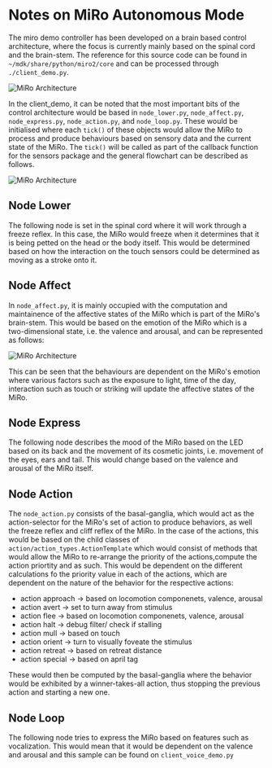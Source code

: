 # Notes on MiRo Autonomous Mode
The miro demo controller has been developed on a brain based control architecture, where the focus is currently mainly based on the spinal cord and the brain-stem. The reference for this source code can be found in `~/mdk/share/python/miro2/core` and can be processed through `./client_demo.py`.

![MiRo Architecture](/miro_cognitive_architecture/miro_1.png)

In the client_demo, it can be noted that the most important bits of the control architecture would be based in `node_lower.py`, `node_affect.py`, `node_express.py`, `node_action.py`, and `node_loop.py`. These would be initialised where each `tick()` of these objects would allow the MiRo to process and produce behaviours based on sensory data and the current state of the MiRo. The `tick()` will be called as part of the callback function for the sensors package and the general flowchart can be described as follows.

![MiRo Architecture](/miro_cognitive_architecture/miro_1.png)

## Node Lower

The following node is set in the spinal cord where it will work through a freeze reflex. In this case, the MiRo would freeze when it determines that it is being petted on the head or the body itself. This would be determined based on how the interaction on the touch sensors could be determined as moving as a stroke onto it.

## Node Affect

In `node_affect.py`, it is mainly occupied with the computation and maintainence of the affective states of the MiRo which is part of the MiRo's brain-stem. This would be based on the emotion of the MiRo which is a two-dimensional state, i.e. the valence and arousal, and can be represented as follows:

![MiRo Architecture](/miro_cognitive_architecture/miro_affective.png)

This can be seen that the behaviours are dependent on the MiRo's emotion where various factors such as the exposure to light, time of the day, interaction such as touch or striking will update the affective states of the MiRo.

## Node Express

The following node describes the mood of the MiRo based on the LED based on its back and the movement of its cosmetic joints, i.e. movement of the eyes, ears and tail. This would change based on the valence and arousal of the MiRo itself.

## Node Action

The `node_action.py` consists of the basal-ganglia, which would act as the action-selector for the MiRo's set of action to produce behaviors, as well the freeze reflex and cliff reflex of the MiRo. In the case of the actions, this would be based on the child classes of `action/action_types.ActionTemplate` which would consist of methods that would allow the MiRo to re-arrange the priority of the actions,compute the action priortity and as such. This would be dependent on the different calculations fo the priority value in each of the actions, which are dependent on the nature of the behavior for the respective actions:
* action approach &rarr; based on locomotion componenets, valence, arousal
* action avert &rarr; set to turn away from stimulus
* action flee &rarr; based on locomotion componenets, valence, arousal
* action halt &rarr; debug filter/ check if stalling
* action mull &rarr; based on touch
* action orient &rarr; turn to visually foveate the stimulus
* action retreat &rarr; based on retreat distance
* action special &rarr; based on april tag

These would then be computed by the basal-ganglia where the behavior would be exhibited by a winner-takes-all action, thus stopping the previous action and starting a new one.

## Node Loop

The following node tries to express the MiRo based on features such as vocalization. This would mean that it would be dependent on the valence and arousal and this sample can be found on `client_voice_demo.py`